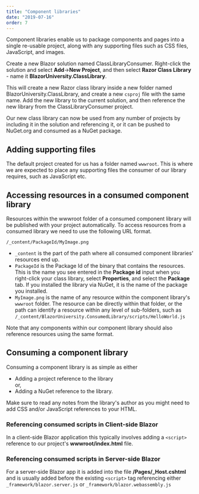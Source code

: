 ```yaml
---
title: "Component libraries"
date: "2019-07-16"
order: 7
---
```


Component libraries enable us to package components and pages into a single re-usable project, along with any supporting files such as CSS files, JavaScript, and images.

Create a new Blazor solution named ClassLibraryConsumer. Right-click the solution and select **Add**\->**New Project**, and then select **Razor Class Library** - name it **BlazorUniversity.ClassLibrary**.

This will create a new Razor class library inside a new folder named BlazorUniversity.ClassLibrary, and create a new `csproj` file with the same name. Add the new library to the current solution, and then reference the new library from the ClassLibraryConsumer project.

Our new class library can now be used from any number of projects by including it in the solution and referencing it, or it can be pushed to NuGet.org and consumed as a NuGet package.

## Adding supporting files

The default project created for us has a folder named `wwwroot`. This is where we are expected to place any supporting files the consumer of our library requires, such as JavaScript etc.

## Accessing resources in a consumed component library

Resources within the wwwroot folder of a consumed component library will be published with your project automatically. To access resources from a consumed library we need to use the following URL format.

`/_content/PackageId/MyImage.png`

- `_content` is the part of the path where all consumed component libraries' resources end up.
- `PackageId` is the Package Id of the binary that contains the resources. This is the name you see entered in the **Package id** input when you right-click your class library, select **Properties**, and select the **Package** tab. If you installed the library via NuGet, it is the name of the package you installed.
- `MyImage.png` is the name of any resource within the component library's `wwwroot` folder. The resource can be directly within that folder, or the path can identify a resource within any level of sub-folders, such as `/_content/BlazorUniversity.ConsumedLibrary/scripts/HelloWorld.js`

Note that any components within our component library should also reference resources using the same format.

## Consuming a component library

Consuming a component library is as simple as either

- Adding a project reference to the library  
    or,
- Adding a NuGet reference to the library.

Make sure to read any notes from the library's author as you might need to add CSS and/or JavaScript references to your HTML.

### Referencing consumed scripts in Client-side Blazor

In a client-side Blazor application this typically involves adding a `<script>` reference to our project's **wwwroot/index.html** file.

### **Referencing consumed scripts i**n Server-side Blazor

For a server-side Blazor app it is added into the file **/Pages/\_Host.cshtml** and is usually added before the existing `<script>` tag referencing either `_framework/blazor.server.js` or `_framework/blazor.webassembly.js`

